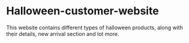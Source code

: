 # Halloween-customer-website
This website contains different types of halloween products, along with their details, new arrival section and lot more.
